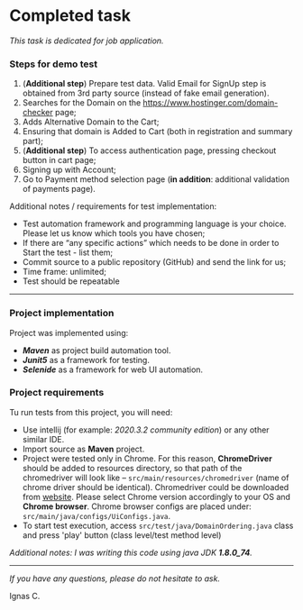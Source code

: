 # Completed task
*This task is dedicated for job application.*

### Steps for demo test

1. (**Additional step**) Prepare test data. Valid Email for SignUp step is obtained from 3rd party source (instead of 
   fake email generation).
2. Searches for the Domain on the https://www.hostinger.com/domain-checker page;
3. Adds Alternative Domain to the Cart;
4. Ensuring that domain is Added to Cart (both in registration and summary part);
5. (**Additional step**) To access authentication page, pressing checkout button in cart page;
6. Signing up with Account;
7. Go to Payment method selection page (**in addition**: additional validation of payments page).
 
Additional notes / requirements for test implementation:
- Test automation framework and programming language is your choice. Please let us know which tools you have chosen;
- If there are “any specific actions” which needs to be done in order to Start the test - list them;
- Commit source to a public repository (GitHub) and send the link for us;
- Time frame: unlimited;
- Test should be repeatable

***

### Project implementation

Project was implemented using:

- ***Maven*** as project  build automation tool.
- ***Junit5*** as a framework for testing.
- ***Selenide*** as a framework for web UI automation.

### Project requirements

Tu run tests from this project, you will need:
- Use intellij (for example: *2020.3.2 community edition*) or any other similar IDE.
- Import source as **Maven** project.
- Project were tested only in Chrome. For this reason, **ChromeDriver** should be added to resources directory, so that 
  path of the chromedriver will look like – `src/main/resources/chromedriver` (name of chrome driver should be identical).
  Chromedriver could be  downloaded from [website]("https://chromedriver.chromium.org/downloads"). Please select Chrome
  version accordingly to your OS and **Chrome browser**. Chrome browser configs are placed under: `src/main/java/configs/UiConfigs.java`. 
- To start test execution, access `src/test/java/DomainOrdering.java` class and press 'play' button (class level/test method level)

*Additional notes: I was writing this code using java JDK **1.8.0_74**.*

***

*If you have any questions, please do not hesitate to ask.*

Ignas C.
  

